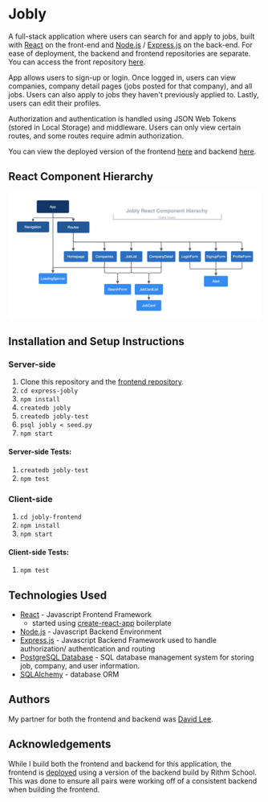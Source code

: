 # Jobly

A full-stack application where users can search for and apply to jobs, built
with [React](https://reactjs.org/) on the front-end and
[Node.js](https://nodejs.org/en/) / [Express.js](http://expressjs.com/) on the
back-end. For ease of deployment, the backend and frontend repositories are
separate. You can access the front repository [here](https://github.com/clairelcasey/jobly-frontend).

App allows users to sign-up or login. Once logged in, users can view companies,
company detail pages (jobs posted for that company), and all jobs. Users can
also apply to jobs they haven't previously applied to. Lastly, users can edit
their profiles. 

Authorization and authentication is handled using JSON Web Tokens (stored in
Local Storage) and middleware. Users can only view certain routes, and some
routes require admin authorization. 

You can view the deployed version of the frontend
[here](http://claire-casey-jobly.surge.sh/) and backend
[here](https://clairecasey-jobly-backend.herokuapp.com/).

## React Component Hierarchy 

![React Hierarchy](jobly.png)

## Installation and Setup Instructions

### Server-side
1. Clone this repository and the [frontend
   repository](https://github.com/clairelcasey/jobly-frontend). 
2. `cd express-jobly`
3. `npm install`
4. `createdb jobly`
5. `createdb jobly-test`
6. `psql jobly < seed.py`
7. `npm start`

#### Server-side Tests:
1. `createdb jobly-test`
2. `npm test`

### Client-side
1. `cd jobly-frontend`
2. `npm install`
3. `npm start`

#### Client-side Tests:
1. `npm test`

## Technologies Used

* [React](https://reactjs.org/) - Javascript Frontend Framework
    * started using [create-react-app](https://reactjs.org/docs/create-a-new-react-app.html) boilerplate
* [Node.js](https://nodejs.org/en/) - Javascript Backend Environment 
* [Express.js](http://expressjs.com/) - Javascript Backend Framework used to
  handle authorization/ authentication and routing
* [PostgreSQL Database](https://www.postgresql.org/) - SQL database management
  system for storing job, company, and user information. 
* [SQLAlchemy](https://www.sqlalchemy.org/) - database ORM

## Authors

My partner for both the frontend and backend was [David Lee](https://github.com/d-lee84). 

## Acknowledgements

While I build both the frontend and backend for this application, the frontend
is [deployed](http://claire-casey-jobly.surge.sh/) using a version of the
backend build by Rithm School. This was done to ensure all pairs were working
off of a consistent backend when building the frontend. 